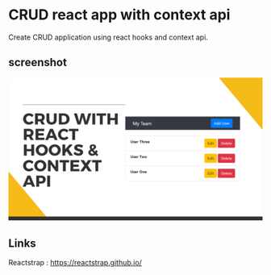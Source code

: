 # CRUD react app with context api
Create CRUD application using react hooks and context api.

## screenshot
![React CRUD app](./src/ss.png)

## Links
Reactstrap : https://reactstrap.github.io/
